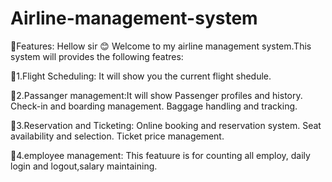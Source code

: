# Airline-management-system
🔗Features:
                          Hellow sir 😊
                        Welcome to my airline management system.This system will provides the following featres:

🔗1.Flight Scheduling:
      It will show you the current flight shedule.
  
🔗2.Passanger management:It will show Passenger profiles and history.
Check-in and boarding management.
Baggage handling and tracking.

🔗3.Reservation and Ticketing:
Online booking and reservation system.
Seat availability and selection.
Ticket price management.



🔗4.employee management:
This featuure is for counting all employ, daily login and logout,salary maintaining.
